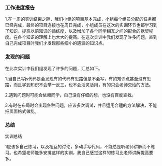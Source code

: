 ### 工作进度报告

1.在一周的实训结束之际，我们小组的项目基本完成，小组每个组员分配的任务都已经完成，最终的项目连接也在周日完成，小组成员在这次的实训环节也都学习到了知识，提高以前知识的熟练度，以及增加了各个同学相互之间的配合的默契程度。在各个知识的理解上也大大的提高。在这次实训中我们发现了许多问题，直到自己完成项目时我们才发现那些细小的遗漏的知识点。


### 发现的问题

在此次实训中我们组发现了许多的问题，汇总如下。

1.当自己写js代码是会发现有的代码有思路但是不会写，有的知识点甚至没有思路，而且学到知识不会举一反三，也不会活灵活用，有的只会老师交给的方法。

2.遇到问题时可能会依赖同学，自己没有仔细的想，也没有百度查找。

3.有时在布局时会出现各种问题，应该多次调试，并且运用合适的方法解决，不能把页面格式做乱。


### 总结

实训总结

1应该多自己练习，以及相互的讨论，多动手写代码，不能总是听老师讲解而不练习。也希望老师能多安排这样的实训，我自己感觉这样的练习比老师讲解提高要多。